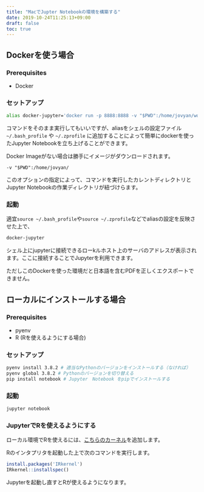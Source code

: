 ```yaml
---
title: "MacでJupter Notebookの環境を構築する"
date: 2019-10-24T11:25:13+09:00
draft: false
toc: true
---
```


## Dockerを使う場合

### Prerequisites

- Docker

### セットアップ

```bash
alias docker-jupyter='docker run -p 8888:8888 -v "$PWD":/home/jovyan/work/ jupyter/datascience-notebook'
```

コマンドをそのまま実行してもいいですが、aliasをシェルの設定ファイル `~/.bash_profile` や `~/.zprofile` に追加することによって簡単にdockerを使ったJupyter Notebookを立ち上げることができます。

Docker Imageがない場合は勝手にイメージがダウンロードされます。

```
-v "$PWD":/home/jovyan/
```

このオプションの指定によって、コマンドを実行したカレントディレクトリとJupyter Notebookの作業ディレクトリが紐づけらます。


### 起動

適宜`source ~/.bash_profile`や`source ~/.zprofile`などでaliasの設定を反映させた上で、

```bash
docker-jupyter
```

シェル上にjupyterに接続できるローkルホスト上のサーバのアドレスが表示されます。ここに接続することでJupyterを利用できます。

ただしこのDockerを使った環境だと日本語を含むPDFを正しくエクスポートできません。

## ローカルにインストールする場合

### Prerequisites

- pyenv
- R (Rを使えるようにする場合)

### セットアップ

```bash
pyenv install 3.8.2 # 適当なPythonのバージョンをインストールする（なければ）
pyenv global 3.8.2 # Pythonのバージョンを切り替える
pip install notebook # Jupyter　Notebook をpipでインストールする
```

### 起動

```bash
jupyter notebook
```

### JupyterでRを使えるようにする

ローカル環境でRを使えるには、[こちらのカーネル](https://github.com/IRkernel/IRkernel)を追加します。

Rのインタプリタを起動した上で次のコマンドを実行します。

```R
install.packages('IRkernel')
IRkernel::installspec()
```

Jupyterを起動し直すとRが使えるようになります。



